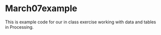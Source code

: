 # March07example
This is example code for our in class exercise working with data and tables in Processing.
